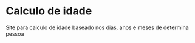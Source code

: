 # Calculo de idade
 Site para calculo de idade 
 baseado nos dias, anos e meses de determina pessoa
 
